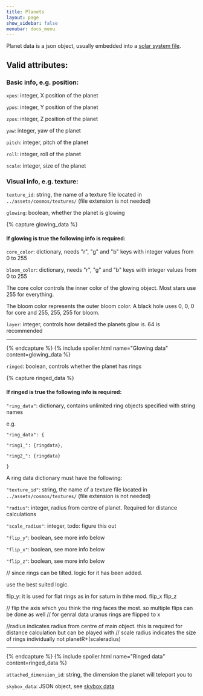 ```yaml
---
title: Planets
layout: page
show_sidebar: false
menubar: docs_menu
---
```


Planet data is a json object, usually embedded into a [solar system file](/addonsupport/solarsystems).
## Valid attributes:

### Basic info, e.g. position:
`xpos`: integer, X position of the planet

`ypos`: integer, Y position of the planet

`zpos`: integer, Z position of the planet

`yaw`: integer, yaw of the planet

`pitch`: integer, pitch of the planet

`roll`: integer, roll of the planet

`scale`: integer, size of the planet

### Visual info, e.g. texture:

`texture_id`: string, the name of a texture file located in `../assets/cosmos/textures/` (file extension is not needed)

`glowing`: boolean, whether the planet is glowing

{% capture glowing_data %}
#### If glowing is true the following info is required:

`core_color`: dictionary, needs "r", "g" and "b" keys with integer values from 0 to 255

`bloom_color`: dictionary, needs "r", "g" and "b" keys with integer values from 0 to 255

The core color controls the inner color of the glowing object. Most stars use 255 for everything.

The bloom color represents the outer bloom color. A black hole uses 0, 0, 0 for core and 255, 255, 255 for bloom.

`layer`: integer, controls how detailed the planets glow is. 64 is recommended

***
{% endcapture %}
{% include spoiler.html name="Glowing data" content=glowing_data %}

`ringed`: boolean, controls whether the planet has rings


{% capture ringed_data %}
#### If ringed is true the following info is required:

`"ring_data"`: dictionary, contains unlimited ring objects specified with string names

e.g.

`"ring_data": {`

  `"ring1_": {ringdata},`

  `"ring2_": {ringdata}`

`}`

A ring data dictionary must have the following:

`"texture_id"`: string, the name of a texture file located in `../assets/cosmos/textures/` (file extension is not needed)

`"radius"`: integer, radius from centre of planet. Required for distance calculations

`"scale_radius"`: integer, todo: figure this out

`"flip_y"`: boolean, see more info below

`"flip_x"`: boolean, see more info below

`"flip_z"`: boolean, see more info below

// since rings can be tilted. logic for it has been added.

use the best suited logic.

flip_y: it is used for flat rings as in for saturn in thhe mod. 
flip_x
flip_z

// flip the axis which you think the ring faces the most. so multiple flips can be done as well
// for genral data uranus rings are flipped to x

//radius indicates radius from centre of main object. this is required for distance calculation but can be played with
// scale radius indicates the size of rings individually not planetR+(scaleradius)

***
{% endcapture %}
{% include spoiler.html name="Ringed data" content=ringed_data %}

`attached_dimension_id`: string, the dimension the planet will teleport you to

`skybox_data`: JSON object, see [skybox data](/addonsupport/skyboxes/)
